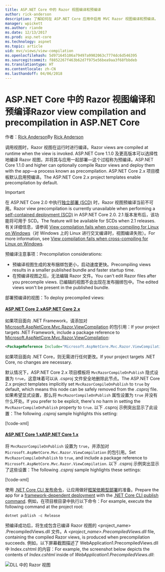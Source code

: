 ```yaml
---
title: ASP.NET Core 中的 Razor 视图编译和预编译
author: rick-anderson
description: 了解如何在 ASP.NET Core 应用中启用 MVC Razor 视图编译和预编译。
manager: wpickett
ms.author: riande
ms.date: 12/13/2017
ms.prod: asp.net-core
ms.technology: aspnet
ms.topic: article
uid: mvc/views/view-compilation
ms.openlocfilehash: 5d971645106a79497a9902063c7774dc6d546395
ms.sourcegitcommit: f8852267f463b62d7f975e56bea9aa3f68fbbdeb
ms.translationtype: HT
ms.contentlocale: zh-CN
ms.lasthandoff: 04/06/2018
---
```

# <a name="razor-view-compilation-and-precompilation-in-aspnet-core"></a><span data-ttu-id="03e69-103">ASP.NET Core 中的 Razor 视图编译和预编译</span><span class="sxs-lookup"><span data-stu-id="03e69-103">Razor view compilation and precompilation in ASP.NET Core</span></span>

<span data-ttu-id="03e69-104">作者：[Rick Anderson](https://twitter.com/RickAndMSFT)</span><span class="sxs-lookup"><span data-stu-id="03e69-104">By [Rick Anderson](https://twitter.com/RickAndMSFT)</span></span>

<span data-ttu-id="03e69-105">调用视图时，Razor 视图在运行时进行编译。</span><span class="sxs-lookup"><span data-stu-id="03e69-105">Razor views are compiled at runtime when the view is invoked.</span></span> <span data-ttu-id="03e69-106">ASP.NET Core 1.1.0 及更高版本可以选择性地编译 Razor 视图，并将其与应用一起部署&mdash;这个过程称为预编译。</span><span class="sxs-lookup"><span data-stu-id="03e69-106">ASP.NET Core 1.1.0 and higher can optionally compile Razor views and deploy them with the app&mdash;a process known as precompilation.</span></span> <span data-ttu-id="03e69-107">ASP.NET Core 2.x 项目模板默认启用预编译。</span><span class="sxs-lookup"><span data-stu-id="03e69-107">The ASP.NET Core 2.x project templates enable precompilation by default.</span></span>

> [!IMPORTANT]
> <span data-ttu-id="03e69-108">在 ASP.NET Core 2.0 中执行[独立部署 (SCD)](/dotnet/core/deploying/#self-contained-deployments-scd) 时，Razor 视图预编译当前不可用。</span><span class="sxs-lookup"><span data-stu-id="03e69-108">Razor view precompilation is currently unavailable when performing a [self-contained deployment (SCD)](/dotnet/core/deploying/#self-contained-deployments-scd) in ASP.NET Core 2.0.</span></span> <span data-ttu-id="03e69-109">2.1 版本发布后，该功能将可用于 SCD。</span><span class="sxs-lookup"><span data-stu-id="03e69-109">The feature will be available for SCDs when 2.1 releases.</span></span> <span data-ttu-id="03e69-110">有关详细信息，请参阅 [View compilation fails when cross-compiling for Linux on Windows](https://github.com/aspnet/MvcPrecompilation/issues/102)（对 Windows 上的 Linux 进行交叉编译时，视图编译失败）。</span><span class="sxs-lookup"><span data-stu-id="03e69-110">For more information, see [View compilation fails when cross-compiling for Linux on Windows](https://github.com/aspnet/MvcPrecompilation/issues/102).</span></span>

<span data-ttu-id="03e69-111">预编译注意事项：</span><span class="sxs-lookup"><span data-stu-id="03e69-111">Precompilation considerations:</span></span>

* <span data-ttu-id="03e69-112">预编译视图生成的发布捆绑包更小，启动速度更快。</span><span class="sxs-lookup"><span data-stu-id="03e69-112">Precompiling views results in a smaller published bundle and faster startup time.</span></span>
* <span data-ttu-id="03e69-113">在预编译视图之后，无法编辑 Razor 文件。</span><span class="sxs-lookup"><span data-stu-id="03e69-113">You can't edit Razor files after you precompile views.</span></span> <span data-ttu-id="03e69-114">已编辑的视图不会出现在发布捆绑包中。</span><span class="sxs-lookup"><span data-stu-id="03e69-114">The edited views won't be present in the published bundle.</span></span> 

<span data-ttu-id="03e69-115">部署预编译的视图：</span><span class="sxs-lookup"><span data-stu-id="03e69-115">To deploy precompiled views:</span></span>

#### <a name="aspnet-core-2xtabaspnetcore2x"></a>[<span data-ttu-id="03e69-116">ASP.NET Core 2.x</span><span class="sxs-lookup"><span data-stu-id="03e69-116">ASP.NET Core 2.x</span></span>](#tab/aspnetcore2x/)
<span data-ttu-id="03e69-117">如果项目面向 .NET Framework，请添加对 [Microsoft.AspNetCore.Mvc.Razor.ViewCompilation](https://www.nuget.org/packages/Microsoft.AspNetCore.Mvc.Razor.ViewCompilation/) 的包引用：</span><span class="sxs-lookup"><span data-stu-id="03e69-117">If your project targets .NET Framework, include a package reference to [Microsoft.AspNetCore.Mvc.Razor.ViewCompilation](https://www.nuget.org/packages/Microsoft.AspNetCore.Mvc.Razor.ViewCompilation/):</span></span>

```xml
<PackageReference Include="Microsoft.AspNetCore.Mvc.Razor.ViewCompilation" Version="2.0.0" PrivateAssets="All" />
```

<span data-ttu-id="03e69-118">如果项目面向 .NET Core，则无需进行任何更改。</span><span class="sxs-lookup"><span data-stu-id="03e69-118">If your project targets .NET Core, no changes are necessary.</span></span>

<span data-ttu-id="03e69-119">默认情况下，ASP.NET Core 2.x 项目模板将 `MvcRazorCompileOnPublish` 隐式设置为 `true`，这意味着可以从 .csproj 文件安全地删除此节点。</span><span class="sxs-lookup"><span data-stu-id="03e69-119">The ASP.NET Core 2.x project templates implicitly set `MvcRazorCompileOnPublish` to `true` by default, which means this node can be safely removed from the *.csproj* file.</span></span> <span data-ttu-id="03e69-120">如果希望显式设置，那么将 `MvcRazorCompileOnPublish` 属性设置为 `true` 并没有什么坏处。</span><span class="sxs-lookup"><span data-stu-id="03e69-120">If you prefer to be explicit, there's no harm in setting the `MvcRazorCompileOnPublish` property to `true`.</span></span> <span data-ttu-id="03e69-121">以下 .csproj 示例突出显示了此设置：</span><span class="sxs-lookup"><span data-stu-id="03e69-121">The following *.csproj* sample highlights this setting:</span></span>

[!code-xml[](view-compilation/sample/MvcRazorCompileOnPublish2.csproj?highlight=5)]

#### <a name="aspnet-core-1xtabaspnetcore1x"></a>[<span data-ttu-id="03e69-122">ASP.NET Core 1.x</span><span class="sxs-lookup"><span data-stu-id="03e69-122">ASP.NET Core 1.x</span></span>](#tab/aspnetcore1x/)
<span data-ttu-id="03e69-123">将 `MvcRazorCompileOnPublish` 设置为 `true`，并添加对 `Microsoft.AspNetCore.Mvc.Razor.ViewCompilation` 的包引用。</span><span class="sxs-lookup"><span data-stu-id="03e69-123">Set `MvcRazorCompileOnPublish` to `true`, and include a package reference to `Microsoft.AspNetCore.Mvc.Razor.ViewCompilation`.</span></span> <span data-ttu-id="03e69-124">以下 .csproj 示例突出显示了这些设置：</span><span class="sxs-lookup"><span data-stu-id="03e69-124">The following *.csproj* sample highlights these settings:</span></span>

[!code-xml[](view-compilation/sample/MvcRazorCompileOnPublish.csproj?highlight=5,12)]

<span data-ttu-id="03e69-125">使用 [.NET Core CLI 发布命令](/dotnet/core/tools/dotnet-publish)，让应用做好[框架依赖型部署](/dotnet/core/deploying/#framework-dependent-deployments-fdd)的准备。</span><span class="sxs-lookup"><span data-stu-id="03e69-125">Prepare the app for a [framework-dependent deployment](/dotnet/core/deploying/#framework-dependent-deployments-fdd) with the [.NET Core CLI publish command](/dotnet/core/tools/dotnet-publish).</span></span> <span data-ttu-id="03e69-126">例如，在项目根目录中执行以下命令：</span><span class="sxs-lookup"><span data-stu-id="03e69-126">For example, execute the following command at the project root:</span></span>

```console
dotnet publish -c Release
```

<span data-ttu-id="03e69-127">预编译成功后，将生成包含已编译 Razor 视图的 <project_name> .PrecompiledViews.dll 文件。</span><span class="sxs-lookup"><span data-stu-id="03e69-127">A *<project_name>.PrecompiledViews.dll* file, containing the compiled Razor views, is produced when precompilation succeeds.</span></span> <span data-ttu-id="03e69-128">例如，以下屏幕截图描述了 WebApplication1.PrecompiledViews.dll 中 Index.cshtml 的内容：</span><span class="sxs-lookup"><span data-stu-id="03e69-128">For example, the screenshot below depicts the contents of *Index.cshtml* inside of *WebApplication1.PrecompiledViews.dll*:</span></span>

![DLL 中的 Razor 视图](view-compilation/_static/razor-views-in-dll.png)
